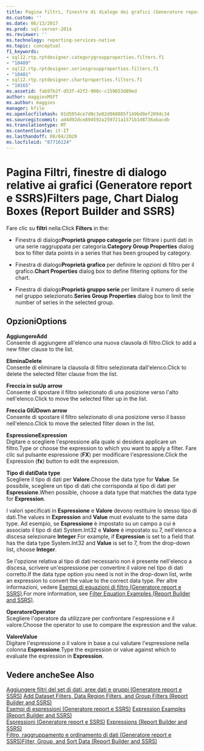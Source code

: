 ```yaml
---
title: Pagina filtri, finestre di dialogo dei grafici (Generatore report e SSRS) | Microsoft Docs
ms.custom: ''
ms.date: 06/13/2017
ms.prod: sql-server-2014
ms.reviewer: ''
ms.technology: reporting-services-native
ms.topic: conceptual
f1_keywords:
- sql12.rtp.rptdesigner.categorygroupproperties.filters.f1
- "10409"
- sql12.rtp.rptdesigner.seriesgroupproperties.filters.f1
- "10401"
- sql12.rtp.rptdesigner.chartproperties.filters.f1
- "10165"
ms.assetid: fab97b2f-d53f-42f2-900c-c159653d89ed
author: maggiesMSFT
ms.author: maggies
manager: kfile
ms.openlocfilehash: 01d5054ce7d0c3e02d960885f149bd0ef209dc34
ms.sourcegitcommit: ad4d92dce894592a259721a1571b1d8736abacdb
ms.translationtype: MT
ms.contentlocale: it-IT
ms.lasthandoff: 08/04/2020
ms.locfileid: "87716124"
---
```

# <a name="filters-page-chart-dialog-boxes-report-builder-and-ssrs"></a><span data-ttu-id="e4ffb-102">Pagina Filtri, finestre di dialogo relative ai grafici (Generatore report e SSRS)</span><span class="sxs-lookup"><span data-stu-id="e4ffb-102">Filters page, Chart Dialog Boxes (Report Builder and SSRS)</span></span>
  <span data-ttu-id="e4ffb-103">Fare clic su **filtri** nella:</span><span class="sxs-lookup"><span data-stu-id="e4ffb-103">Click **Filters** in the:</span></span>  
  
-   <span data-ttu-id="e4ffb-104">Finestra di dialogo**Proprietà gruppo categorie** per filtrare i punti dati in una serie raggruppata per categoria.</span><span class="sxs-lookup"><span data-stu-id="e4ffb-104">**Category Group Properties** dialog box to filter data points in a series that has been grouped by category.</span></span>  
  
-   <span data-ttu-id="e4ffb-105">Finestra di dialogo**Proprietà grafico** per definire le opzioni di filtro per il grafico.</span><span class="sxs-lookup"><span data-stu-id="e4ffb-105">**Chart Properties** dialog box to define filtering options for the chart.</span></span>  
  
-   <span data-ttu-id="e4ffb-106">Finestra di dialogo**Proprietà gruppo serie** per limitare il numero di serie nel gruppo selezionato.</span><span class="sxs-lookup"><span data-stu-id="e4ffb-106">**Series Group Properties** dialog box to limit the number of series in the selected group.</span></span>  
  
## <a name="options"></a><span data-ttu-id="e4ffb-107">Opzioni</span><span class="sxs-lookup"><span data-stu-id="e4ffb-107">Options</span></span>  
 <span data-ttu-id="e4ffb-108">**Aggiungere**</span><span class="sxs-lookup"><span data-stu-id="e4ffb-108">**Add**</span></span>  
 <span data-ttu-id="e4ffb-109">Consente di aggiungere all'elenco una nuova clausola di filtro.</span><span class="sxs-lookup"><span data-stu-id="e4ffb-109">Click to add a new filter clause to the list.</span></span>  
  
 <span data-ttu-id="e4ffb-110">**Elimina**</span><span class="sxs-lookup"><span data-stu-id="e4ffb-110">**Delete**</span></span>  
 <span data-ttu-id="e4ffb-111">Consente di eliminare la clausola di filtro selezionata dall'elenco.</span><span class="sxs-lookup"><span data-stu-id="e4ffb-111">Click to delete the selected filter clause from the list.</span></span>  
  
 <span data-ttu-id="e4ffb-112">**Freccia in su**</span><span class="sxs-lookup"><span data-stu-id="e4ffb-112">**Up arrow**</span></span>  
 <span data-ttu-id="e4ffb-113">Consente di spostare il filtro selezionato di una posizione verso l'alto nell'elenco.</span><span class="sxs-lookup"><span data-stu-id="e4ffb-113">Click to move the selected filter up in the list.</span></span>  
  
 <span data-ttu-id="e4ffb-114">**Freccia GIÙ**</span><span class="sxs-lookup"><span data-stu-id="e4ffb-114">**Down arrow**</span></span>  
 <span data-ttu-id="e4ffb-115">Consente di spostare il filtro selezionato di una posizione verso il basso nell'elenco.</span><span class="sxs-lookup"><span data-stu-id="e4ffb-115">Click to move the selected filter down in the list.</span></span>  
  
 <span data-ttu-id="e4ffb-116">**Espressione**</span><span class="sxs-lookup"><span data-stu-id="e4ffb-116">**Expression**</span></span>  
 <span data-ttu-id="e4ffb-117">Digitare o scegliere l'espressione alla quale si desidera applicare un filtro.</span><span class="sxs-lookup"><span data-stu-id="e4ffb-117">Type or choose the expression to which you want to apply a filter.</span></span> <span data-ttu-id="e4ffb-118">Fare clic sul pulsante espressione (**FX**) per modificare l'espressione.</span><span class="sxs-lookup"><span data-stu-id="e4ffb-118">Click the Expression (**fx**) button to edit the expression.</span></span>  
  
 <span data-ttu-id="e4ffb-119">**Tipo di dati**</span><span class="sxs-lookup"><span data-stu-id="e4ffb-119">**Data type**</span></span>  
 <span data-ttu-id="e4ffb-120">Scegliere il tipo di dati per **Valore**.</span><span class="sxs-lookup"><span data-stu-id="e4ffb-120">Choose the data type for **Value**.</span></span> <span data-ttu-id="e4ffb-121">Se possibile, scegliere un tipo di dati che corrisponda al tipo di dati per **Espressione**.</span><span class="sxs-lookup"><span data-stu-id="e4ffb-121">When possible, choose a data type that matches the data type for **Expression**.</span></span>  
  
 <span data-ttu-id="e4ffb-122">I valori specificati in **Espressione** e **Valore** devono restituire lo stesso tipo di dati.</span><span class="sxs-lookup"><span data-stu-id="e4ffb-122">The values in **Expression** and **Value** must evaluate to the same data type.</span></span> <span data-ttu-id="e4ffb-123">Ad esempio, se **Espressione** è impostato su un campo a cui è associato il tipo di dati System.Int32 e **Valore** è impostato su 7, nell'elenco a discesa selezionare **Integer**.</span><span class="sxs-lookup"><span data-stu-id="e4ffb-123">For example, if **Expression** is set to a field that has the data type System.Int32 and **Value** is set to 7, from the drop-down list, choose **Integer**.</span></span>  
  
 <span data-ttu-id="e4ffb-124">Se l'opzione relativa al tipo di dati necessario non è presente nell'elenco a discesa, scrivere un'espressione per convertire il valore nel tipo di dati corretto.</span><span class="sxs-lookup"><span data-stu-id="e4ffb-124">If the data type option you need is not in the drop-down list, write an expression to convert the value to the correct data type.</span></span> <span data-ttu-id="e4ffb-125">Per altre informazioni, vedere [Esempi di equazioni di filtro &#40;Generatore report e SSRS&#41;](report-design/filter-equation-examples-report-builder-and-ssrs.md).</span><span class="sxs-lookup"><span data-stu-id="e4ffb-125">For more information, see [Filter Equation Examples &#40;Report Builder and SSRS&#41;](report-design/filter-equation-examples-report-builder-and-ssrs.md).</span></span>  
  
 <span data-ttu-id="e4ffb-126">**Operatore**</span><span class="sxs-lookup"><span data-stu-id="e4ffb-126">**Operator**</span></span>  
 <span data-ttu-id="e4ffb-127">Scegliere l'operatore da utilizzare per confrontare l'espressione e il valore.</span><span class="sxs-lookup"><span data-stu-id="e4ffb-127">Choose the operator to use to compare the expression and the value.</span></span>  
  
 <span data-ttu-id="e4ffb-128">**Valore**</span><span class="sxs-lookup"><span data-stu-id="e4ffb-128">**Value**</span></span>  
 <span data-ttu-id="e4ffb-129">Digitare l'espressione o il valore in base a cui valutare l'espressione nella colonna **Espressione**.</span><span class="sxs-lookup"><span data-stu-id="e4ffb-129">Type the expression or value against which to evaluate the expression in **Expression**.</span></span>  
  
## <a name="see-also"></a><span data-ttu-id="e4ffb-130">Vedere anche</span><span class="sxs-lookup"><span data-stu-id="e4ffb-130">See Also</span></span>  
 <span data-ttu-id="e4ffb-131">[Aggiungere filtri del set di dati, aree dati e gruppi &#40;Generatore report e SSRS&#41;](report-design/add-dataset-filters-data-region-filters-and-group-filters.md) </span><span class="sxs-lookup"><span data-stu-id="e4ffb-131">[Add Dataset Filters, Data Region Filters, and Group Filters &#40;Report Builder and SSRS&#41;](report-design/add-dataset-filters-data-region-filters-and-group-filters.md) </span></span>  
 <span data-ttu-id="e4ffb-132">[Esempi di espressioni &#40;Generatore report e SSRS&#41;](report-design/expression-examples-report-builder-and-ssrs.md) </span><span class="sxs-lookup"><span data-stu-id="e4ffb-132">[Expression Examples &#40;Report Builder and SSRS&#41;](report-design/expression-examples-report-builder-and-ssrs.md) </span></span>  
 <span data-ttu-id="e4ffb-133">[Espressioni &#40;Generatore report e SSRS&#41;](report-design/expressions-report-builder-and-ssrs.md) </span><span class="sxs-lookup"><span data-stu-id="e4ffb-133">[Expressions &#40;Report Builder and SSRS&#41;](report-design/expressions-report-builder-and-ssrs.md) </span></span>  
 [<span data-ttu-id="e4ffb-134">Filtro, raggruppamento e ordinamento di dati &#40;Generatore report e SSRS&#41;</span><span class="sxs-lookup"><span data-stu-id="e4ffb-134">Filter, Group, and Sort Data &#40;Report Builder and SSRS&#41;</span></span>](report-design/filter-group-and-sort-data-report-builder-and-ssrs.md)  
  
  
